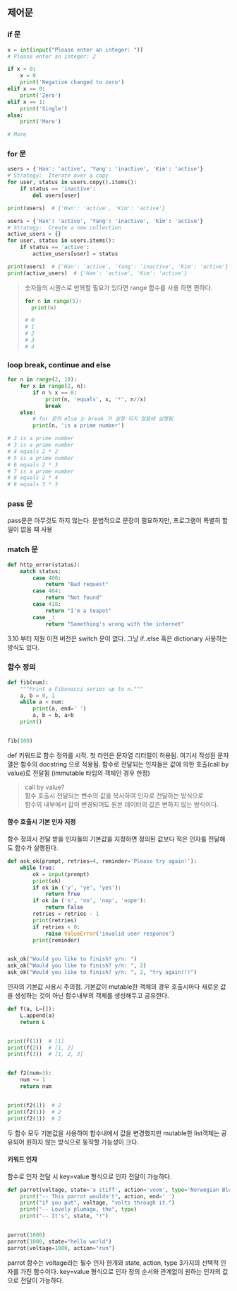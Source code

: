 ## 제어문

### if 문
```python
x = int(input("Please enter an integer: "))
# Please enter an integer: 2

if x < 0:
    x = 0
    print('Negative changed to zero')
elif x == 0:
    print('Zero')
elif x == 1:
    print('Single')
else:
    print('More')

# More
```

### for 문
```python
users = {'Han': 'active', 'Yang': 'inactive', 'Kim': 'active'}
# Strategy:  Iterate over a copy
for user, status in users.copy().items():
    if status == 'inactive':
        del users[user]

print(users)  # {'Han': 'active', 'Kim': 'active'}

users = {'Han': 'active', 'Yang': 'inactive', 'Kim': 'active'}
# Strategy:  Create a new collection
active_users = {}
for user, status in users.items():
    if status == 'active':
        active_users[user] = status

print(users)  # {'Han': 'active', 'Yang': 'inactive', 'Kim': 'active'}
print(active_users)  # {'Han': 'active', 'Kim': 'active'}
```

> 숫자들의 시퀀스로 반복할 필요가 있다면 range 함수를 사용 하면 편하다.  
> ```python
> for n in range(5):
>   print(n)
> 
> # 0
> # 1
> # 2
> # 3
> # 4
> ```

### loop break, continue and else
```python
for n in range(2, 10):
    for x in range(2, n):
        if n % x == 0:
            print(n, 'equals', x, '*', n//x)
            break
    else:
        # for 문의 else 는 break 가 실행 되지 않을때 실행됨.
        print(n, 'is a prime number')

# 2 is a prime number
# 3 is a prime number
# 4 equals 2 * 2
# 5 is a prime number
# 6 equals 2 * 3
# 7 is a prime number
# 8 equals 2 * 4
# 9 equals 3 * 3
```

### pass 문
pass문은 아무것도 하지 않는다. 문법적으로 문장이 필요하지만, 프로그램이 특별히 할 일이 없을 때 사용

### match 문

```python
def http_error(status):
    match status:
        case 400:
            return "Bad request"
        case 404:
            return "Not found"
        case 418:
            return "I'm a teapot"
        case _:
            return "Something's wrong with the internet"
```
3.10 부터 지원 이전 버전은 switch 문이 없다. 그냥 if..else 혹은 dictionary 사용하는 방식도 있다.

### 함수 정의
```python
def fib(num):
    """Print a Fibonacci series up to n."""
    a, b = 0, 1
    while a < num:
        print(a, end=' ')
        a, b = b, a+b
    print()


fib(100)
```
def 키워드로 함수 정의를 시작.
첫 라인은 문자열 리터럴이 허용됨. 여기서 작성된 문자열은 함수의 docstring 으로 적용됨.
함수로 전달되는 인자들은 값에 의한 호출(call by value)로 전달됨 (immutable 타입의 객체인 경우 한정)

> call by value?  
> 함수 호출시 전달되는 변수의 값을 복사하여 인자로 전달하는 방식으로  
> 함수의 내부에서 값이 변경되어도 원본 데이터의 값은 변하지 않는 방식이다.


#### 함수 호출시 기본 인자 지정
함수 정의시 전달 받을 인자들의 기본값을 지정하면 정의된 값보다 적은 인자를 전달해도 함수가 실행된다.
```python
def ask_ok(prompt, retries=4, reminder='Please try again!'):
    while True:
        ok = input(prompt)
        print(ok)
        if ok in ('y', 'ye', 'yes'):
            return True
        if ok in ('n', 'no', 'nop', 'nope'):
            return False
        retries = retries - 1
        print(retries)
        if retries < 0:
            raise ValueError('invalid user response')
        print(reminder)


ask_ok("Would you like to finish? y/n: ")
ask_ok("Would you like to finish? y/n: ", 2)
ask_ok("Would you like to finish? y/n: ", 2, "try again!!!")
```
인자의 기본값 사용시 주의점.
기본값이 mutable한 객체의 경우 호출시마다 새로운 값을 생성하는 것이 아닌 함수내부의 객체를 생성해두고 공유한다.
```python
def f(a, L=[]):
    L.append(a)
    return L


print(f(1))  # [1]
print(f(2))  # [1, 2]
print(f(3))  # [1, 2, 3]


def f2(num=3):
    num += 1
    return num


print(f2(1))  # 2
print(f2(1))  # 2
print(f2(1))  # 2
```
두 함수 모두 기본값을 사용하여 함수내에서 값을 변경했지만 mutable한 list객체는 공유되어 원하지 않는 방식으로 동작할 가능성이 크다.

#### 키워드 인자
함수로 인자 전달 시 key=value 형식으로 인자 전달이 가능하다.
```python
def parrot(voltage, state='a stiff', action='voom', type='Norwegian Blue'):
    print("-- This parrot wouldn't", action, end=' ')
    print("if you put", voltage, "volts through it.")
    print("-- Lovely plumage, the", type)
    print("-- It's", state, "!")


parrot(1000)
parrot(1000, state="hello world")
parrot(voltage=1000, action="run")
```
parrot 함수는 voltage라는 필수 인자 한개와 state, action, type 3가지의 선택적 인자를 가진 함수이다.
key=value 형식으로 인자 정의 순서와 관계없이 원하는 인자의 값으로 전달이 가능하다.